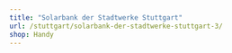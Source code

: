 ```yaml
---
title: "Solarbank der Stadtwerke Stuttgart"
url: /stuttgart/solarbank-der-stadtwerke-stuttgart-3/
shop: Handy
---
```

